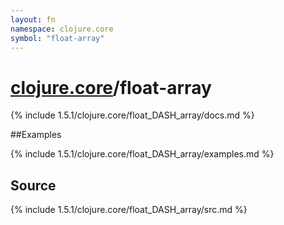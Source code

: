 ```yaml
---
layout: fn
namespace: clojure.core
symbol: "float-array"
---
```


# [clojure.core](../)/float-array

{% include 1.5.1/clojure.core/float_DASH_array/docs.md %}

##Examples

{% include 1.5.1/clojure.core/float_DASH_array/examples.md %}
## Source
{% include 1.5.1/clojure.core/float_DASH_array/src.md %}

